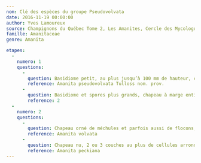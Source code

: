 ```yaml
---
nom: Clé des espèces du groupe Pseudovolvata
date: 2016-11-19 00:00:00
author: Yves Lamoureux
source: Champignons du Québec Tome 2, Les Amanites, Cercle des Mycologues de Montréal, 2006, 109 p. + 52 figures
famille: Amanitaceae
genre: Amanita

etapes:
  -
    numero: 1
    questions:
      -
        question: Basidiome petit, au plus jusqu’à 100 mm de hauteur, chapeau 30-70 mm Ø, à marge nettement sillonnée à maturité, spores 8,5-12,5 x 5,5-7,5 µm
        reference: Amanita pseudovolvata Tulloss nom. prov.
      -
        question: Basidiome et spores plus grands, chapeau à marge entière ou très peu sillonnée, même à maturité
        reference: 2
  -
    numero: 2
    questions:
      -
        question: Chapeau orné de méchules et parfois aussi de flocons, plusieurs couches de cellules arrondies (5 à 8) présentes entre l'hyménium et les hyphes de la trame des lames, spores 10-14 x 6-7,5 µm
        reference: Amanita volvata
      -
        question: Chapeau nu, 2 ou 3 couches au plus de cellules arrondies présentes entre l'hyménium et les hyphes de la trame des lames, spores 11,5-15,5 x 5-6,5 µm
        reference: Amanita peckiana
---
```

